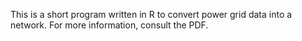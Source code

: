This is a short program written in R to convert power grid data into a network. For more information, consult the PDF. 
